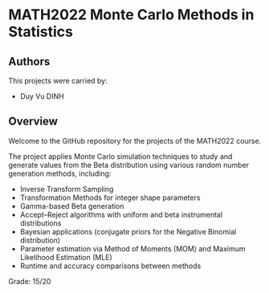 # MATH2022 Monte Carlo Methods in Statistics

## Authors
This projects were carried by:
- Duy Vu DINH

## Overview
Welcome to the GitHub repository for the projects of the MATH2022 course.

The project applies Monte Carlo simulation techniques to study and generate values from the Beta distribution using various random number generation methods, including:

* Inverse Transform Sampling
* Transformation Methods for integer shape parameters
* Gamma-based Beta generation
* Accept–Reject algorithms with uniform and beta instrumental distributions
* Bayesian applications (conjugate priors for the Negative Binomial distribution)
* Parameter estimation via Method of Moments (MOM) and Maximum Likelihood Estimation (MLE)
* Runtime and accuracy comparisons between methods

Grade: 15/20